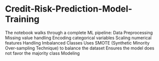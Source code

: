 # Credit-Risk-Prediction-Model-Training
The notebook walks through a complete ML pipeline:  Data Preprocessing  Missing value handling  Encoding categorical variables  Scaling numerical features  Handling Imbalanced Classes  Uses SMOTE (Synthetic Minority Over-sampling Technique) to balance the dataset  Ensures the model does not favor the majority class  Modeling
